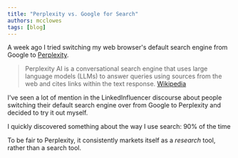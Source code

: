 ```yaml
---
title: "Perplexity vs. Google for Search"
authors: mcclowes
tags: [blog]
---
```


A week ago I tried switching my web browser's default search engine from Google to [Perplexity](https://www.perplexity.ai/).

<!--truncate-->

> Perplexity AI is a conversational search engine that uses large language models (LLMs) to answer queries using sources from the web and cites links within the text response.
[Wikipedia](https://en.wikipedia.org/wiki/Perplexity_AI)

I've seen a lot of mention in the LinkedInfluencer discourse about people switching their default search engine over from Google to Perplexity and decided to try it out myself.

I quickly discovered something about the way I use search: 90% of the time 

To be fair to Perplexity, it consistently markets itself as a _research_ tool, rather than a search tool.

